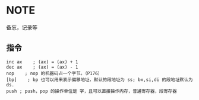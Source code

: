# NOTE
备忘，记录等

## 指令

```assembly
inc ax    ; (ax) = (ax) + 1
dec ax    ; (ax) = (ax) - 1
nop    ; nop 的机器码占一个字节。（P176）
[bp]    ; bp 也可以用来表示偏移地址，默认的段地址为 ss; bx,si,di 的段地址默认为 ds.
push ; push，pop 的操作单位是 字，且可以直接操作内存，普通寄存器，段寄存器


```



